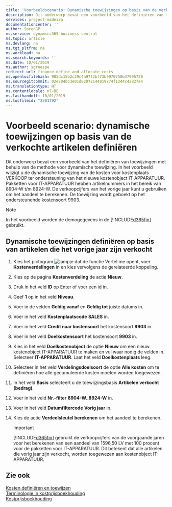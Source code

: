 ```yaml
---
title: 'Voorbeeldscenario: Dynamische toewijzingen op basis van de verkochte artikelen definiëren | Microsoft Docs'
description: Dit onderwerp bevat een voorbeeld van het definiëren van toewijzingen met behulp van de methode voor dynamische toewijzing.
services: project-madeira
documentationcenter: ''
author: SorenGP
ms.service: dynamics365-business-central
ms.topic: article
ms.devlang: na
ms.tgt_pltfrm: na
ms.workload: na
ms.search.keywords: ''
ms.date: 10/01/2019
ms.author: sgroespe
redirect_url: finance-define-and-allocate-costs
ms.openlocfilehash: 905dc15b2c29c4a97f2bf73b9970750b47995720
ms.sourcegitcommit: 02e704bc3e01d62072144919774f1244c42827e4
ms.translationtype: HT
ms.contentlocale: nl-BE
ms.lasthandoff: 10/01/2019
ms.locfileid: "2301792"
---
```

# <a name="scenario-example-defining-dynamic-allocations-based-on-items-sold"></a>Voorbeeld scenario: dynamische toewijzingen op basis van de verkochte artikelen definiëren
Dit onderwerp bevat een voorbeeld van het definiëren van toewijzingen met behulp van de methode voor dynamische toewijzing. In het voorbeeld wijzigt u de dynamische toewijzing van de kosten voor kostenplaats VERKOOP ter ondersteuning van het nieuwe kostenobject IT-APPARATUUR. Pakketten voor IT-APPARATUUR hebben artikelnummers in het bereik van 8904-W t/m 8924-W. De verkoopcijfers van het vorige jaar kunt u gebruiken om het aandeel te berekenen. De toewijzing wordt geboekt op het ondersteunende kostensoort 9903.  

> [!NOTE]  
>  In het voorbeeld worden de demogegevens in de [!INCLUDE[d365fin](includes/d365fin_md.md)] gebruikt.  

## <a name="to-define-dynamic-allocations-based-on-items-sold-in-the-previous-year"></a>Dynamische toewijzingen definiëren op basis van artikelen die het vorige jaar zijn verkocht  

1.  Kies het pictogram ![lampje dat de functie Vertel me opent](media/ui-search/search_small.png "Vertel me wat u wilt doen"), voer **Kostenverdelingen** in en kies vervolgens de gerelateerde koppeling.  
2.  Kies op de pagina **Kostenverdeling** de actie **Nieuw**.  
3.  Druk in het veld **ID** op Enter of voer een id in.  
4.  Geef **1** op in het veld **Niveau**.  
5.  Voer in de velden **Geldig vanaf** en **Geldig tot** juiste datums in.  
6.  Voer in het veld **Kostenplaatscode** **SALES** in.  
7.  Voer in het veld **Credit naar kostensoort** het kostensoort **9903** in.  
8.  Voer in het veld **Doelkostensoort** het kostensoort **9903** in.  
9. Kies in het veld **Doelkostenobject** de optie **Nieuw** om een nieuw kostenobject IT-APPARATUUR te maken en vul waar nodig de velden in. Selecteer **IT-APPARATUUR**. Laat het veld **Doelkostenplaats** leeg.  
10. Selecteer in het veld **Verdelingsdoelsoort** de optie **Alle kosten** om te definiëren hoe alle gecumuleerde kosten moeten worden toegewezen.  
11. In het veld **Basis** selecteert u de toewijzingsbasis **Artikelen verkocht (bedrag)**.  
12. Voer in het veld **Nr.-filter** **8904-W..8924-W** in.  
13. Voer in het veld **Datumfiltercode** **Vorig jaar** in.  
14. Kies de actie **Verdeelsleutel berekenen** om het aandeel te berekenen.  

    > [!IMPORTANT]  
    >  [!INCLUDE[d365fin](includes/d365fin_md.md)] gebruikt de verkoopcijfers van de voorgaande jaren voor het berekenen van een aandeel van 1596,50 LV met 100 procent voor de pakketten voor IT-APPARATUUR. Dit betekent dat alle artikelen die vorig jaar zijn verkocht, worden toegewezen aan kostenobject IT-APPARATUUR.  

## <a name="see-also"></a>Zie ook  
[Kosten definiëren en toewijzen](finance-define-and-allocate-costs.md)  
[Terminologie in kostprijsboekhouding](finance-terminology-in-cost-accounting.md)   
[Kostprijsboekhouding](finance-about-cost-accounting.md)
